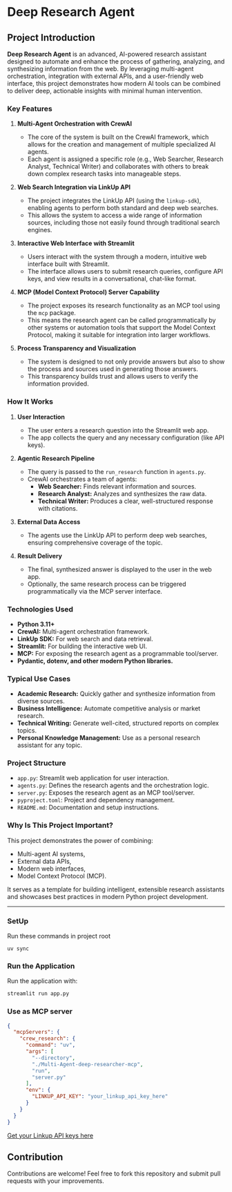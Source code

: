 # Deep Research Agent

## Project Introduction

**Deep Research Agent** is an advanced, AI-powered research assistant designed to automate and enhance the process of gathering, analyzing, and synthesizing information from the web. By leveraging multi-agent orchestration, integration with external APIs, and a user-friendly web interface, this project demonstrates how modern AI tools can be combined to deliver deep, actionable insights with minimal human intervention.

### Key Features

1. **Multi-Agent Orchestration with CrewAI**
   - The core of the system is built on the CrewAI framework, which allows for the creation and management of multiple specialized AI agents.
   - Each agent is assigned a specific role (e.g., Web Searcher, Research Analyst, Technical Writer) and collaborates with others to break down complex research tasks into manageable steps.

2. **Web Search Integration via LinkUp API**
   - The project integrates the LinkUp API (using the `linkup-sdk`), enabling agents to perform both standard and deep web searches.
   - This allows the system to access a wide range of information sources, including those not easily found through traditional search engines.

3. **Interactive Web Interface with Streamlit**
   - Users interact with the system through a modern, intuitive web interface built with Streamlit.
   - The interface allows users to submit research queries, configure API keys, and view results in a conversational, chat-like format.

4. **MCP (Model Context Protocol) Server Capability**
   - The project exposes its research functionality as an MCP tool using the `mcp` package.
   - This means the research agent can be called programmatically by other systems or automation tools that support the Model Context Protocol, making it suitable for integration into larger workflows.

5. **Process Transparency and Visualization**
   - The system is designed to not only provide answers but also to show the process and sources used in generating those answers.
   - This transparency builds trust and allows users to verify the information provided.

### How It Works

1. **User Interaction**
   - The user enters a research question into the Streamlit web app.
   - The app collects the query and any necessary configuration (like API keys).

2. **Agentic Research Pipeline**
   - The query is passed to the `run_research` function in `agents.py`.
   - CrewAI orchestrates a team of agents:
     - **Web Searcher:** Finds relevant information and sources.
     - **Research Analyst:** Analyzes and synthesizes the raw data.
     - **Technical Writer:** Produces a clear, well-structured response with citations.

3. **External Data Access**
   - The agents use the LinkUp API to perform deep web searches, ensuring comprehensive coverage of the topic.

4. **Result Delivery**
   - The final, synthesized answer is displayed to the user in the web app.
   - Optionally, the same research process can be triggered programmatically via the MCP server interface.

### Technologies Used

- **Python 3.11+**
- **CrewAI:** Multi-agent orchestration framework.
- **LinkUp SDK:** For web search and data retrieval.
- **Streamlit:** For building the interactive web UI.
- **MCP:** For exposing the research agent as a programmable tool/server.
- **Pydantic, dotenv, and other modern Python libraries.**

### Typical Use Cases

- **Academic Research:** Quickly gather and synthesize information from diverse sources.
- **Business Intelligence:** Automate competitive analysis or market research.
- **Technical Writing:** Generate well-cited, structured reports on complex topics.
- **Personal Knowledge Management:** Use as a personal research assistant for any topic.

### Project Structure

- `app.py`: Streamlit web application for user interaction.
- `agents.py`: Defines the research agents and the orchestration logic.
- `server.py`: Exposes the research agent as an MCP tool/server.
- `pyproject.toml`: Project and dependency management.
- `README.md`: Documentation and setup instructions.

### Why Is This Project Important?

This project demonstrates the power of combining:
- Multi-agent AI systems,
- External data APIs,
- Modern web interfaces,
- Model Context Protocol (MCP).

It serves as a template for building intelligent, extensible research assistants and showcases best practices in modern Python project development.

---

### SetUp

Run these commands in project root

```
uv sync
```


### Run the Application

Run the application with:

```bash
streamlit run app.py
```

### Use as MCP server

```json
{
  "mcpServers": {
    "crew_research": {
      "command": "uv",
      "args": [
        "--directory",
        "./Multi-Agent-deep-researcher-mcp",
        "run",
        "server.py"
      ],
      "env": {
        "LINKUP_API_KEY": "your_linkup_api_key_here"
      }
    }
  }
}
```
[Get your Linkup API keys here](https://www.linkup.so/)


## Contribution

Contributions are welcome! Feel free to fork this repository and submit pull requests with your improvements.
